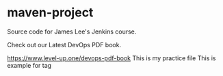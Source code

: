 # maven-project
Source code for James Lee's Jenkins course.

Check out our Latest DevOps PDF book.

https://www.level-up.one/devops-pdf-book
This is my practice file
This is example for tag
